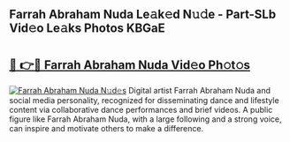 ## Farrah Abraham Nuda Le𝚊k𝚎d N𝚞𝚍e - Part-SLb Vid𝚎o Le𝚊ks Photos KBGaE

# <h2><a href="http://fbffgv.evod.top/?m=Farrah+Abraham+Nuda">🔗 👉🔴 Farrah Abraham Nuda Vid𝚎o Ph𝚘t𝚘s</a></h2>

[![Farrah Abraham Nuda N𝚞d𝚎s](https://i.imgur.com/8V9OHl7.gif)](http://fbffgv.evod.top/?m=Farrah+Abraham+Nuda)
Digital artist Farrah Abraham Nuda and social media personality, recognized for disseminating dance and lifestyle content via collaborative dance performances and brief videos. A public figure like Farrah Abraham Nuda, with a large following and a strong voice, can inspire and motivate others to make a difference. 
